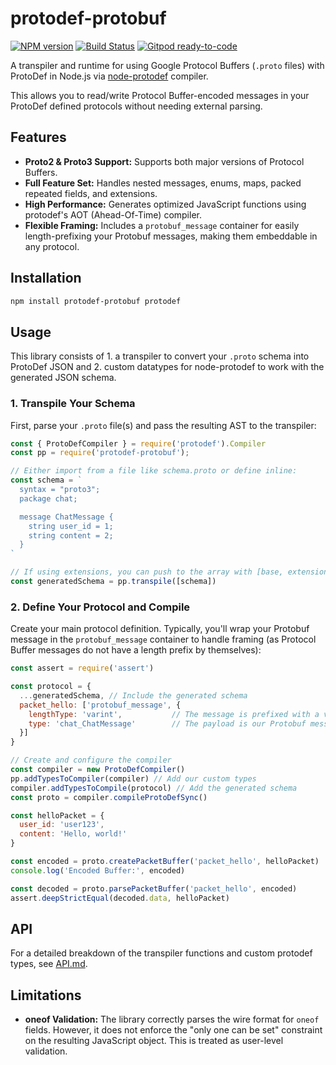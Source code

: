 # protodef-protobuf
[![NPM version](https://img.shields.io/npm/v/protodef-protobuf.svg)](http://npmjs.com/package/protodef-protobuf)
[![Build Status](https://github.com/extremeheat/protodef-protobuf/actions/workflows/ci.yml/badge.svg)](https://github.com/extremeheat/protodef-protobuf/actions/workflows/)
[![Gitpod ready-to-code](https://img.shields.io/badge/Gitpod-ready--to--code-blue?logo=gitpod)](https://gitpod.io/#https://github.com/extremeheat/protodef-protobuf)

A transpiler and runtime for using Google Protocol Buffers (`.proto` files) with ProtoDef in Node.js via [node-protodef](https://github.com/ProtoDef-io/node-protodef) compiler.

This allows you to read/write Protocol Buffer-encoded messages in your ProtoDef defined protocols without needing external parsing.

## Features

- **Proto2 & Proto3 Support:** Supports both major versions of Protocol Buffers.
- **Full Feature Set:** Handles nested messages, enums, maps, packed repeated fields, and extensions.
- **High Performance:** Generates optimized JavaScript functions using protodef's AOT (Ahead-Of-Time) compiler.
- **Flexible Framing:** Includes a `protobuf_message` container for easily length-prefixing your Protobuf messages, making them embeddable in any protocol.

## Installation

```sh
npm install protodef-protobuf protodef
```

## Usage

This library consists of 1. a transpiler to convert your `.proto` schema into ProtoDef JSON and 2. custom datatypes for node-protodef to work with the generated JSON schema.

### 1. Transpile Your Schema

First, parse your `.proto` file(s) and pass the resulting AST to the transpiler:

```js
const { ProtoDefCompiler } = require('protodef').Compiler
const pp = require('protodef-protobuf');

// Either import from a file like schema.proto or define inline:
const schema = `
  syntax = "proto3";
  package chat;

  message ChatMessage {
    string user_id = 1;
    string content = 2;
  }
`

// If using extensions, you can push to the array with [base, extension1, ...] which'll be merged
const generatedSchema = pp.transpile([schema])
```

### 2. Define Your Protocol and Compile

Create your main protocol definition. Typically, you'll wrap your Protobuf message in the `protobuf_message` container to handle framing (as Protocol Buffer messages do not have a length prefix by themselves):

```js
const assert = require('assert')

const protocol = {
  ...generatedSchema, // Include the generated schema
  packet_hello: ['protobuf_message', {
    lengthType: 'varint',           // The message is prefixed with a varint length
    type: 'chat_ChatMessage'        // The payload is our Protobuf message
  }]
}

// Create and configure the compiler
const compiler = new ProtoDefCompiler()
pp.addTypesToCompiler(compiler) // Add our custom types
compiler.addTypesToCompile(protocol) // Add the generated schema
const proto = compiler.compileProtoDefSync()

const helloPacket = {
  user_id: 'user123',
  content: 'Hello, world!'
}

const encoded = proto.createPacketBuffer('packet_hello', helloPacket)
console.log('Encoded Buffer:', encoded)

const decoded = proto.parsePacketBuffer('packet_hello', encoded)
assert.deepStrictEqual(decoded.data, helloPacket)
```

## API

For a detailed breakdown of the transpiler functions and custom protodef types, see [API.md](./API.md).

## Limitations

- **oneof Validation:** The library correctly parses the wire format for `oneof` fields. However, it does not enforce the "only one can be set" constraint on the resulting JavaScript object. This is treated as user-level validation.
